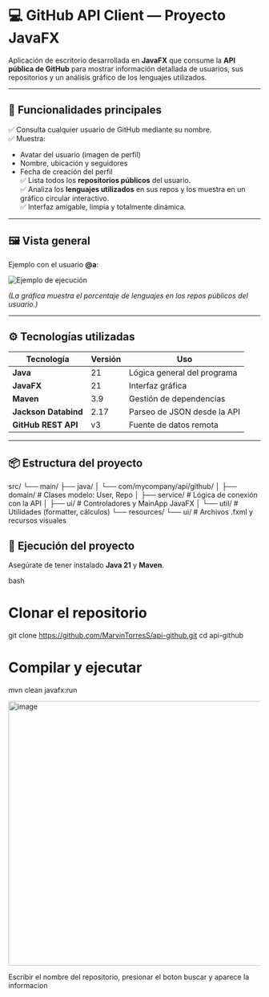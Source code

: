 # 💻 GitHub API Client — Proyecto JavaFX

Aplicación de escritorio desarrollada en **JavaFX** que consume la **API pública de GitHub** para mostrar información detallada de usuarios, sus repositorios y un análisis gráfico de los lenguajes utilizados.

---

## 🧩 Funcionalidades principales

✅ Consulta cualquier usuario de GitHub mediante su nombre.  
✅ Muestra:
- Avatar del usuario (imagen de perfil)
- Nombre, ubicación y seguidores
- Fecha de creación del perfil  
✅ Lista todos los **repositorios públicos** del usuario.  
✅ Analiza los **lenguajes utilizados** en sus repos y los muestra en un gráfico circular interactivo.  
✅ Interfaz amigable, limpia y totalmente dinámica.  

---

## 🖼️ Vista general

Ejemplo con el usuario **@a**:

![Ejemplo de ejecución](https://user-images.githubusercontent.com/your-demo-image.png)

*(La gráfica muestra el porcentaje de lenguajes en los repos públicos del usuario.)*

---

## ⚙️ Tecnologías utilizadas

| Tecnología | Versión | Uso |
|-------------|----------|-----|
| **Java** | 21 | Lógica general del programa |
| **JavaFX** | 21 | Interfaz gráfica |
| **Maven** | 3.9 | Gestión de dependencias |
| **Jackson Databind** | 2.17 | Parseo de JSON desde la API |
| **GitHub REST API** | v3 | Fuente de datos remota |

---

## 📦 Estructura del proyecto

src/
└── main/
├── java/
│ └── com/mycompany/api/github/
│ ├── domain/ # Clases modelo: User, Repo
│ ├── service/ # Lógica de conexión con la API
│ ├── ui/ # Controladores y MainApp JavaFX
│ └── util/ # Utilidades (formatter, cálculos)
└── resources/
└── ui/ # Archivos .fxml y recursos visuales

## 🚀 Ejecución del proyecto

Asegúrate de tener instalado **Java 21** y **Maven**.


bash
# Clonar el repositorio
git clone https://github.com/MarvinTorresS/api-github.git
cd api-github

# Compilar y ejecutar
mvn clean javafx:run

<img width="912" height="527" alt="image" src="https://github.com/user-attachments/assets/e39cc9f7-022a-406e-a7aa-b7b4f579cc8f" />

Escribir el nombre del repositorio, presionar el boton buscar y aparece la informacion




